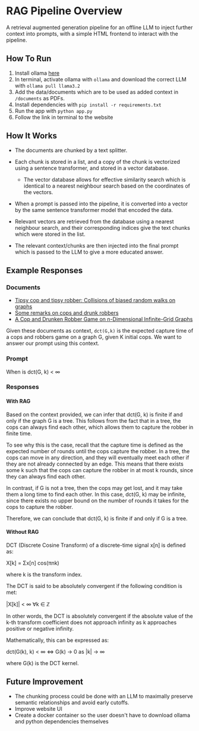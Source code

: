 # RAG Pipeline Overview

A retrieval augmented generation pipeline for an offline LLM to inject further context into prompts, with a simple HTML frontend to interact with the pipeline.

## How To Run

1. Install ollama [here](https://ollama.com/download)
2. In terminal, activate ollama with `ollama` and download the correct LLM with `ollama pull llama3.2`
3. Add the data/documents which are to be used as added context in `/documents` as PDFs.
4. Install dependencies with `pip install -r requirements.txt`
5. Run the app with `python app.py`
6. Follow the link in terminal to the website

## How It Works

- The documents are chunked by a text splitter.
- Each chunk is stored in a list, and a copy of the chunk is vectorized using a sentence transformer, and stored in a vector database.
  - The vector database allows for effective similarity search which is identical to a nearest neighbour search based on the coordinates of the vectors.

- When a prompt is passed into the pipeline, it is converted into a vector by the same sentence transformer model that encoded the data.
- Relevant vectors are retrieved from the database using a nearest neighbour search, and their corresponding indices give the text chunks which were stored in the list.
- The relevant context/chunks are then injected into the final prompt which is passed to the LLM to give a more educated answer.


## Example Responses

### Documents
- [Tipsy cop and tipsy robber: Collisions of biased random walks on graphs](https://www.mdpi.com/2227-7390/9/17/2107)
- [Some remarks on cops and drunk robbers](https://www.sciencedirect.com/science/article/pii/S030439751200789X)
- [A Cop and Drunken Robber Game on n-Dimensional Infinite-Grid Graphs](https://arxiv.org/abs/2208.12829)

Given these documents as context, `dct(G,k)` is the expected capture time of a cops and robbers game on a graph G, given K initial cops. We want to answer our prompt using this context.

### Prompt
When is dct(G, k) < ∞

### Responses

#### With RAG
Based on the context provided, we can infer that dct(G, k) is finite if and only if the graph G is a tree. This follows from the fact that in a tree, the cops can always find each other, which allows them to capture the robber in finite time.

To see why this is the case, recall that the capture time is defined as the expected number of rounds until the cops capture the robber. In a tree, the cops can move in any direction, and they will eventually meet each other if they are not already connected by an edge. This means that there exists some k such that the cops can capture the robber in at most k rounds, since they can always find each other.

In contrast, if G is not a tree, then the cops may get lost, and it may take them a long time to find each other. In this case, dct(G, k) may be infinite, since there exists no upper bound on the number of rounds it takes for the cops to capture the robber.

Therefore, we can conclude that dct(G, k) is finite if and only if G is a tree.

#### Without RAG
DCT (Discrete Cosine Transform) of a discrete-time signal x[n] is defined as:

X[k] = Σx[n] cos(πnk)

where k is the transform index.

The DCT is said to be absolutely convergent if the following condition is met:

|X[k]| < ∞ ∀k ∈ ℤ

In other words, the DCT is absolutely convergent if the absolute value of the k-th transform coefficient does not approach infinity as k approaches positive or negative infinity.

Mathematically, this can be expressed as:

dct(G(k), k) < ∞ ⇔ G(k) → 0 as |k| → ∞

where G(k) is the DCT kernel.


## Future Improvement

- The chunking process could be done with an LLM to maximally preserve semantic relationships and avoid early cutoffs.
- Improve website UI
- Create a docker container so the user doesn't have to download ollama and python dependencies themselves
